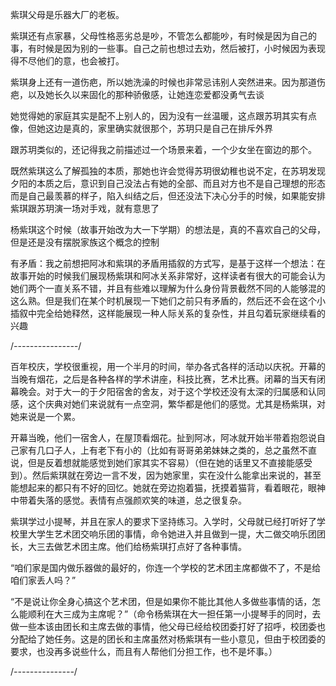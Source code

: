 紫琪父母是乐器大厂的老板。

紫琪还有点家暴，父母性格恶劣总是吵，不管怎么都能吵，有时候是因为自己的事，有时候是因为别的一些事。自己之前也想过去劝，然后被打，小时候因为表现得不尽他们的意，也会被打。

紫琪身上还有一道伤疤，所以她洗澡的时候也非常忌讳别人突然进来。因为那道伤疤，以及她长久以来固化的那种骄傲感，让她连恋爱都没勇气去谈

她觉得她的家庭其实是配不上别人的，因为没有一丝温暖，这点跟苏玥其实有点像，但她这边是真的，家里确实就很那个，苏玥只是自己在排斥外界

跟苏玥类似的，还记得我之前描述过一个场景来着，一个少女坐在窗边的那个。

既然紫琪这么了解孤独的本质，那她也许会觉得苏玥很幼稚也说不定，在苏玥发现夕阳的本质之后，意识到自己没法占有她的全部、而且对方也不是自己理想的形态而是自己最羡慕的样子，陷入纠结之后，但还没法下决心分手的时候，如果能安排紫琪跟苏玥演一场对手戏，就有意思了

杨紫琪这个时候（故事开始改为大一下学期）的想法是，真的不喜欢自己的父母，但是还是没有摆脱家族这个概念的控制

有矛盾：我之前想把阿冰和紫琪的矛盾用插叙的方式写，是基于这样一个想法：在故事开始的时候我们展现杨紫琪和阿冰关系非常好，这样读者有很大的可能会认为她们两个一直关系不错，并且有些难以理解为什么身份背景截然不同的人能够混的这么熟。但是我们在某个时机展现一下她们之前只有矛盾的，然后还不会在这个小插叙中完全给她释然，这样能展现一种人际关系的复杂性，并且勾着玩家继续看的兴趣



/*----------------*/

百年校庆，学校很重视，用一个半月的时间，举办各式各样的活动以庆祝。开幕的当晚有烟花，之后是各种各样的学术讲座，科技比赛，艺术比赛。闭幕的当天有闭幕晚会。对于大一的于夕阳宿舍的舍友，对于这个学校还没有太深的归属感和认同感，这个庆典对她们来说就有一点空洞，繁华都是他们的感觉。尤其是杨紫琪，对她来说是一个累。

开幕当晚，他们一宿舍人，在屋顶看烟花。扯到阿冰，阿冰就开始半带着抱怨说自己家有几口子人，上有老下有小的（比如有哥哥弟弟妹妹之类的，总之虽然不直说，但是反着想就能感觉到她们家其实不容易）（但在她的话里又不直接能感受到）。然后紫琪就在旁边一言不发，因为她家里，实在没什么能拿出来说的，甚至能想起来的都只有不好的回忆。她就在旁边抱着猫，抚摸着猫背，看着眼花，眼神中带着失落的感觉。表情有点强颜欢笑的味道，总之很复杂。

紫琪学过小提琴，并且在家人的要求下坚持练习。入学时，父母就已经打听好了学校里大学生艺术团交响乐团的事情，命令她进入并且做到一提，大二做交响乐团团长，大三去做艺术团主席。他们给杨紫琪打点好了各种事情。

“咱们家是国内做乐器做的最好的，你连一个学校的艺术团主席都做不了，不是给咱们家丢人吗？”

“不是说让你全身心搞这个艺术团，但是如果你不能比其他人多做些事情的话，怎么能顺利在大三成为主席呢？”（命令杨紫琪在大一担任第一小提琴手的同时，去做一些本该由团长和主席去做的事情，他父母已经给校团委打好了招呼，校团委也分配给了她任务。这是的团长和主席虽然对杨紫琪有一些小意见，但由于校团委的要求，也没再多说些什么，而且有人帮他们分担工作，也不是坏事。）

/*---------------*/

